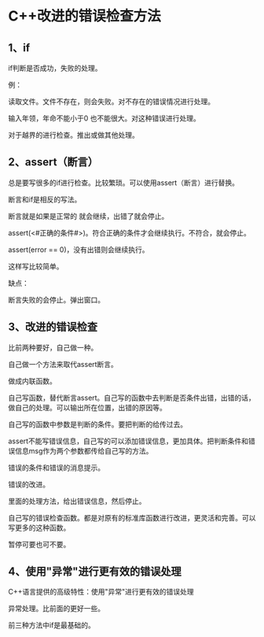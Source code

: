 # C++改进的错误检查方法

## 1、if

if判断是否成功，失败的处理。

例：

读取文件。文件不存在，则会失败。对不存在的错误情况进行处理。

输入年领，年命不能小于0 也不能很大。对这种错误进行处理。

对于越界的进行检查。推出或做其他处理。

## 2、assert（断言）

总是要写很多的if进行检查。比较繁琐。可以使用assert（断言）进行替换。

断言和if是相反的写法。

断言就是如果是正常的 就会继续，出错了就会停止。

assert(<#正确的条件#>)。符合正确的条件才会继续执行。不符合，就会停止。

assert(error == 0)，没有出错则会继续执行。

这样写比较简单。

缺点：

断言失败的会停止。弹出窗口。

## 3、改进的错误检查

比前两种要好，自己做一种。

自己做一个方法来取代assert断言。

做成内联函数。

自己写函数，替代断言assert。自己写的函数中去判断是否条件出错，出错的话，做自己的处理。可以输出所在位置，出错的原因等。

自己写的函数中参数是判断的条件。要把判断的给传过去。

assert不能写错误信息，自己写的可以添加错误信息，更加具体。把判断条件和错误信息msg作为两个参数都传给自己写的方法。

错误的条件和错误的消息提示。

错误的改进。

里面的处理方法，给出错误信息，然后停止。

自己写的错误检查函数。都是对原有的标准库函数进行改进，更灵活和完善。可以写更多的这种函数。

暂停可要也可不要。

## 4、使用"异常"进行更有效的错误处理

C++语言提供的高级特性：使用"异常"进行更有效的错误处理

异常处理。比前面的更好一些。

前三种方法中if是最基础的。